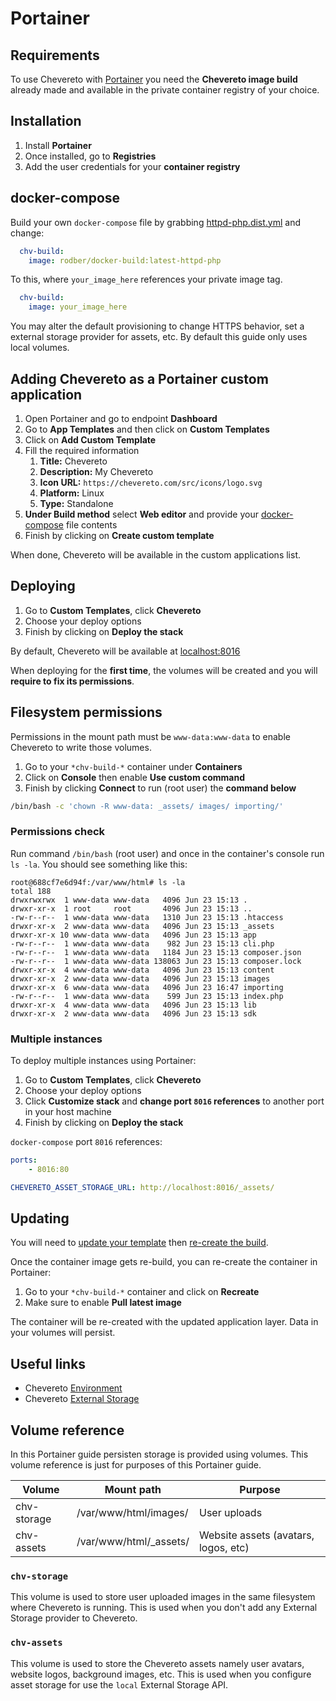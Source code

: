 # Portainer

## Requirements

To use Chevereto with [Portainer](https://www.portainer.io/) you need the **Chevereto image build** already made and available in the private container registry of your choice.

## Installation

1. Install **Portainer**
2. Once installed, go to **Registries**
3. Add the user credentials for your **container registry**

## docker-compose

Build your own `docker-compose` file by grabbing [httpd-php.dist.yml](./httpd-php.dist.yml) and change:

```yml
  chv-build:
    image: rodber/docker-build:latest-httpd-php
```

To this, where `your_image_here` references your private image tag.

```yml
  chv-build:
    image: your_image_here
```

You may alter the default provisioning to change HTTPS behavior, set a external storage provider for assets, etc. By default this guide only uses local volumes.

## Adding Chevereto as a Portainer custom application

1. Open Portainer and go to endpoint **Dashboard**
2. Go to **App Templates** and then click on **Custom Templates**
3. Click on **Add Custom Template**
4. Fill the required information
   1. **Title:** Chevereto
   2. **Description:** My Chevereto
   3. **Icon URL:** `https://chevereto.com/src/icons/logo.svg`
   4. **Platform:** Linux
   5. **Type:** Standalone
5. **Under Build method** select **Web editor** and provide your [docker-compose](#docker-compose) file contents
6. Finish by clicking on **Create custom template**

When done, Chevereto will be available in the custom applications list.

## Deploying

1. Go to **Custom Templates**, click **Chevereto**
2. Choose your deploy options
3. Finish by clicking on **Deploy the stack**

By default, Chevereto will be available at [localhost:8016](http://localhost:8016)

When deploying for the **first time**, the volumes will be created and you will **require to fix its permissions**.

## Filesystem permissions

Permissions in the mount path must be `www-data:www-data` to enable Chevereto to write those volumes.

1. Go to your `*chv-build-*` container under **Containers**
2. Click on **Console** then enable **Use custom command**
3. Finish by clicking **Connect** to run (root user) the **command below**

```sh
/bin/bash -c 'chown -R www-data: _assets/ images/ importing/'
```

### Permissions check

Run command `/bin/bash` (root user) and once in the container's console run `ls -la`. You should see something like this:

```plain
root@688cf7e6d94f:/var/www/html# ls -la
total 188
drwxrwxrwx  1 www-data www-data   4096 Jun 23 15:13 .
drwxr-xr-x  1 root     root       4096 Jun 23 15:13 ..
-rw-r--r--  1 www-data www-data   1310 Jun 23 15:13 .htaccess
drwxr-xr-x  2 www-data www-data   4096 Jun 23 15:13 _assets
drwxr-xr-x 10 www-data www-data   4096 Jun 23 15:13 app
-rw-r--r--  1 www-data www-data    982 Jun 23 15:13 cli.php
-rw-r--r--  1 www-data www-data   1184 Jun 23 15:13 composer.json
-rw-r--r--  1 www-data www-data 138063 Jun 23 15:13 composer.lock
drwxr-xr-x  4 www-data www-data   4096 Jun 23 15:13 content
drwxr-xr-x  2 www-data www-data   4096 Jun 23 15:13 images
drwxr-xr-x  6 www-data www-data   4096 Jun 23 16:47 importing
-rw-r--r--  1 www-data www-data    599 Jun 23 15:13 index.php
drwxr-xr-x  4 www-data www-data   4096 Jun 23 15:13 lib
drwxr-xr-x  2 www-data www-data   4096 Jun 23 15:13 sdk
```

### Multiple instances

To deploy multiple instances using Portainer:

1. Go to **Custom Templates**, click **Chevereto**
2. Choose your deploy options
3. Click **Customize stack** and **change port `8016`  references** to another port in your host machine
4. Finish by clicking on **Deploy the stack**

`docker-compose` port `8016` references:

```yaml
ports:
    - 8016:80
```

```yaml
CHEVERETO_ASSET_STORAGE_URL: http://localhost:8016/_assets/
```

## Updating

You will need to [update your template](../../UPDATING.md) then [re-create the build](../../BUILDING.md).

Once the container image gets re-build, you can re-create the container in Portainer:

1. Go to your `*chv-build-*` container and click on **Recreate**
2. Make sure to enable **Pull latest image**

The container will be re-created with the updated application layer. Data in your volumes will persist.

## Useful links

* Chevereto [Environment](https://v3-docs.chevereto.com/setup/system/environment.html)
* Chevereto [External Storage](https://v3-docs.chevereto.com/features/integrations/external-storage.html)

## Volume reference

In this Portainer guide persisten storage is provided using volumes. This volume reference is just for purposes of this Portainer guide.

| Volume      | Mount path             | Purpose                              |
| ----------- | ---------------------- | ------------------------------------ |
| chv-storage | /var/www/html/images/  | User uploads                         |
| chv-assets  | /var/www/html/_assets/ | Website assets (avatars, logos, etc) |

### `chv-storage`

This volume is used to store user uploaded images in the same filesystem where Chevereto is running. This is used when you don't add any External Storage provider to Chevereto.

### `chv-assets`

This volume is used to store the Chevereto assets namely user avatars, website logos, background images, etc. This is used when you configure asset storage for use the `local` External Storage API.
